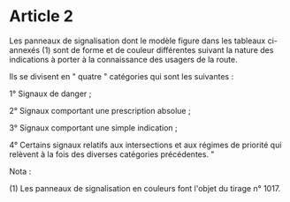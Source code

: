 # Article 2

Les panneaux de signalisation dont le modèle figure dans les tableaux ci-annexés (1) sont de forme et de couleur différentes suivant la nature des indications à porter à la connaissance des usagers de la route.

Ils se divisent en " quatre " catégories qui sont les suivantes :

1° Signaux de danger ;

2° Signaux comportant une prescription absolue ;

3° Signaux comportant une simple indication ;

4° Certains signaux relatifs aux intersections et aux régimes de priorité qui relèvent à la fois des diverses catégories précédentes. "

Nota :

(1) Les panneaux de signalisation en couleurs font l'objet du tirage n° 1017.
